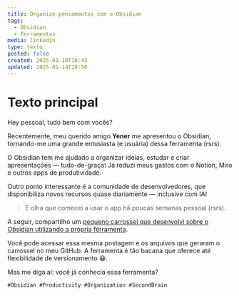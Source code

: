 ```yaml
---
title: Organize pensamentos com o Obsidian
tags:
  - Obsidian
  - Ferramentas
media: linkedin
type: texto
posted: false
created: 2025-01-10T16:43
updated: 2025-01-14T18:58
---
```


# Texto principal

Hey pessoal, tudo bem com vocês?

Recentemente, meu querido amigo **Yener** me apresentou o Obsidian, tornando-me uma grande entusiasta (e usuária) dessa ferramenta (rsrs).

O Obsidian tem me ajudado a organizar ideias, estudar e criar apresentações — tudo-de-graça! Já reduzi meus gastos com o Notion, Miro e outros apps de produtividade.

Outro ponto interessante é a comunidade de desenvolvedores, que disponibiliza novos recursos quase diariamente — inclusive com IA!  

>  E olha que comecei a usar o app há poucas semanas pessoal (rsrs).

A seguir, compartilho um [pequeno carrossel que desenvolvi sobre o Obsidian utilizando a própria ferramenta](carrosel-apresentando-obsidian.md). 

Você pode acessar essa mesma postagem e os arquivos que geraram o carrossel no meu GitHub. A ferramenta é tão bacana que oferece até flexibilidade de versionamento 😁.

Mas me diga aí: você já conhecia essa ferramenta?

```tags
#Obsidian #Productivity #Organization #SecondBrain
```


